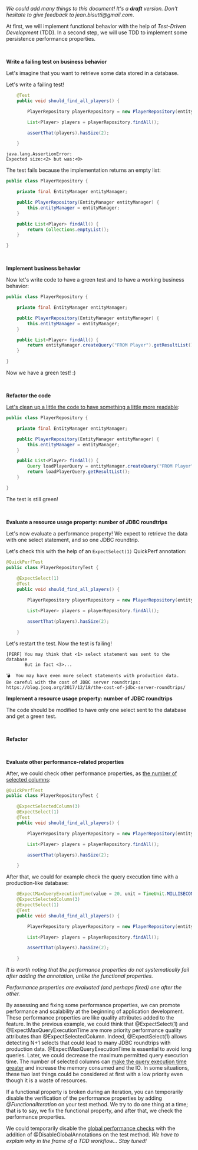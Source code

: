 _We could add many things to this document! It's a **draft** version. Don't hesitate to give feedback to jean.bisutti@gmail.com_.

At first, we will implement functional behavior with the help of *Test-Driven Development* (TDD). In a second step, we will use TDD to implement some persistence performance properties.

<br>

**Write a failing test on business behavior**

Let's imagine that you want to retrieve some data stored in a database.

Let's write a failing test!

```java
    @Test
    public void should_find_all_players() {

        PlayerRepository playerRepository = new PlayerRepository(entityManager);

        List<Player> players = playerRepository.findAll();

        assertThat(players).hasSize(2);

    }
```

```
java.lang.AssertionError: 
Expected size:<2> but was:<0>
```

The test fails because the implementation returns an empty list:
```java
public class PlayerRepository {

    private final EntityManager entityManager;

    public PlayerRepository(EntityManager entityManager) {
        this.entityManager = entityManager;
    }

    public List<Player> findAll() {
        return Collections.emptyList();
    }

}
```

<br>

**Implement business behavior**

Now let's write code to have a green test and to have a working business behavior:

```java
public class PlayerRepository {

    private final EntityManager entityManager;

    public PlayerRepository(EntityManager entityManager) {
        this.entityManager = entityManager;
    }

    public List<Player> findAll() {
        return entityManager.createQuery("FROM Player").getResultList();
    }

}
```

Now we have a green test! :)

<br>

**Refactor the code**

[Let's clean up a little the code to have something a little more readable](https://blog.cleancoder.com/uncle-bob/2014/12/17/TheCyclesOfTDD.html):

```java
public class PlayerRepository {

    private final EntityManager entityManager;

    public PlayerRepository(EntityManager entityManager) {
        this.entityManager = entityManager;
    }

    public List<Player> findAll() {
        Query loadPlayerQuery = entityManager.createQuery("FROM Player");
        return loadPlayerQuery.getResultList();
    }

}
```

The test is still green!

<br>

**Evaluate a resource usage property: number of JDBC roundtrips**

Let's now evaluate a performance property!
We expect to retrieve the data with one select statement, and so one JDBC roundtrip.

Let's check this with the help of an `ExpectSelect(1)` QuickPerf annotation:

```java
@QuickPerfTest
public class PlayerRepositoryTest {
    
    @ExpectSelect(1)
    @Test
    public void should_find_all_players() {

        PlayerRepository playerRepository = new PlayerRepository(entityManager);

        List<Player> players = playerRepository.findAll();

        assertThat(players).hasSize(2);

    }
```

Let's restart the test. Now the test is failing!
```
[PERF] You may think that <1> select statement was sent to the database
       But in fact <3>...

💣  You may have even more select statements with production data.
Be careful with the cost of JDBC server roundtrips: https://blog.jooq.org/2017/12/18/the-cost-of-jdbc-server-roundtrips/
```

**Implement a resource usage property: number of JDBC roundtrips**

The code should be modified to have only one select sent to the database and get a green test.

<br>

**Refactor**

<br>

**Evaluate other performance-related properties**

After, we could check other performance properties, as [the number of selected columns](https://github.com/quick-perf/doc/wiki/Why-limit-the-number-of-selected-columns): 

```java
@QuickPerfTest
public class PlayerRepositoryTest {

    @ExpectSelectedColumn(3)
    @ExpectSelect(1)
    @Test
    public void should_find_all_players() {

        PlayerRepository playerRepository = new PlayerRepository(entityManager);

        List<Player> players = playerRepository.findAll();

        assertThat(players).hasSize(2);

    }
```


After that, we could for example check the query execution time with a production-like database:

``` java
    @ExpectMaxQueryExecutionTime(value = 20, unit = TimeUnit.MILLISECONDS)
    @ExpectSelectedColumn(3)
    @ExpectSelect(1)
    @Test
    public void should_find_all_players() {

        PlayerRepository playerRepository = new PlayerRepository(entityManager);

        List<Player> players = playerRepository.findAll();

        assertThat(players).hasSize(2);

    }
 ```

_It is worth noting that the performance properties do not systematically fail after adding the annotation, unlike the functional properties._



_Performance properties are evaluated (and perhaps fixed) one after the other._

By assessing and fixing some performance properties, we can promote performance and scalability at the beginning of application development. These performance properties are like quality attributes added to the feature. In the previous example, we could think that @ExpectSelect(1) and @ExpectMaxQueryExecutionTime are more priority performance quality attributes than @ExpectSelectedColumn. Indeed, @ExpectSelect(1) allows detecting N+1 selects that could lead to many JDBC roundtrips with production data. @ExpectMaxQueryExecutionTime is essential to avoid long queries. Later, we could decrease the maximum permitted query execution time. The number of selected columns can [make the query execution time greater](https://use-the-index-luke.com/sql/clustering/index-only-scan-covering-index) and increase the memory consumed and the IO. In some situations, these two last things could be considered at first with a low priority even though it is a waste of resources.  
    
If a functional property is broken during an iteration, you can temporarily disable the verification of the performance properties by adding _@FunctionalIteration_ on your test method. We try to do one thing at a time; that is to say, we fix the functional property, and after that, we check the performance properties.

We could temporarily disable the [global performance checks](https://github.com/quick-perf/doc/wiki/SQL-annotations#configure-global-annotations) with the addition of @DisableGlobalAnnotations on the test method. _We have to explain why in the frame of a TDD workflow... Stay tuned!_